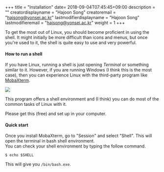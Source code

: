 +++
title = "Installation"
date= 2018-09-04T07:45:45+09:00
description = ""
creatordisplayname = "Hajoon Song"
creatoremail = "hajsong@yonsei.ac.kr"
lastmodifierdisplayname = "Hajoon Song"
lastmodifieremail = "hajsong@yonsei.ac.kr"
weight = 1
+++

To get the most out of Linux, you should become proficient in using the shell. It might initially be more difficult than icons and menus, but once you're used to it, the shell is quite easy to use and very powerful.

#### How to run a shell

If you have Linux, running a shell is just opening *Terminal* or something similar to it. However, if you are running Windows (I think this is the most case), then you can experience Linux with the third-party program like [MobaXterm](https://mobaxterm.mobatek.net).

![](/ATM4110/images/feature-terminal.png?classes=border,shadow)

This program offers a shell environment and (I think) you can do most of the common tasks of Linux with it.

Please get this (free) and set up in your computer.

#### Quick start

Once you install MobaXterm, go to "Session" and select "Shell".
This will open the terminal in bash shell environment.  
You can check your shell environment by typing the follow command.
```
$ echo $SHELL
```
This will give you ```/bin/bash.exe```.
